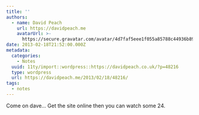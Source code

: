 ```yaml
---
title: ''
authors:
  - name: David Peach
    url: https://davidpeach.me
    avatarUrl: >-
      https://secure.gravatar.com/avatar/4d7faf5eee1f055a85788c44936b8995eaab6dfb004e7854ec747ccb272e91ee?s=96&d=mm&r=g
date: 2013-02-18T21:52:00.000Z
metadata:
  categories:
    - Notes
  uuid: 11ty/import::wordpress::https://davidpeach.co.uk/?p=48216
  type: wordpress
  url: https://davidpeach.me/2013/02/18/48216/
tags:
  - notes
---
```

Come on dave… Get the site online then you can watch some 24.
